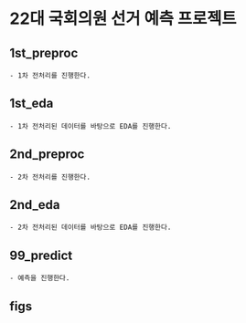 # 22대 국회의원 선거 예측 프로젝트

## 1st_preproc
    - 1차 전처리를 진행한다.

## 1st_eda
    - 1차 전처리된 데이터를 바탕으로 EDA를 진행한다.

## 2nd_preproc
    - 2차 전처리를 진행한다.

## 2nd_eda
    - 2차 전처리된 데이터를 바탕으로 EDA를 진행한다.

## 99_predict 
    - 예측을 진행한다.


## figs
